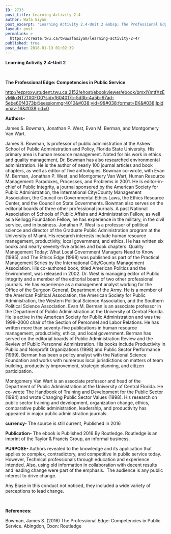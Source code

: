 ```yaml
---
ID: 2733
post_title: Learning Activity 2.4
author: Wafa Siyam
post_excerpt: 'Learning Activity 2.4-Unit 2 &nbsp; The Professional Edge: Competencies in Public Service http://ezproxy.student.twu.ca:2152/ehost/ebookviewer/ebook/bmxlYmtfXzEyMjkxNTZfX0FO0?sid=f604017c-5d3b-4a5b-97ad-5ebe60f4373b@sessionmgr4010&amp;vid=9&amp;format=EK&amp;lpid=nav-16&amp;rid=0 Authors- James S. Bowman, Jonathan P. West, Evan M. Berman, and Montgomery Van Wart. James S. Bowman, Is professor of public administration at the Askew School of Public Administration and Policy, Florida State University. His primary area is human resource management. Noted &hellip; <p><a href="https://create.twu.ca/twuwafasiyam/learning-activity-2-4/">Continue reading<span> "Learning Activity 2.4"</span></a></p>'
layout: post
permalink: >
  https://create.twu.ca/twuwafasiyam/learning-activity-2-4/
published: true
post_date: 2018-01-13 01:02:39
---
```

<strong>Learning Activity 2.4-Unit 2</strong>

&nbsp;

<strong>The Professional Edge: Competencies in Public Service</strong>

http://ezproxy.student.twu.ca:2152/ehost/ebookviewer/ebook/bmxlYmtfXzEyMjkxNTZfX0FO0?sid=f604017c-5d3b-4a5b-97ad-5ebe60f4373b@sessionmgr4010&#038;vid=9&#038;format=EK&#038;lpid=nav-16&#038;rid=0

<strong>Authors-</strong>

James S. Bowman, Jonathan P. West, Evan M. Berman, and Montgomery Van Wart.

James S. Bowman, Is professor of public administration at the Askew School of Public Administration and Policy, Florida State University. His primary area is human resource management. Noted for his work in ethics and quality management, Dr. Bowman has also researched environmental administration. He is the author of nearly 100 journal articles and book chapters, as well as editor of five anthologies. Bowman co-wrote, with Evan M. Berman, Jonathan P. West, and Montgomery Van Wart, Human Resource Management: Paradoxes, Processes, and Problems in 2001. He is editor-in-chief of Public Integrity, a journal sponsored by the American Society for Public Administration, the International City/County Management Association, the Council on Governmental Ethics Laws, the Ethics Resource Center, and the Council on State Governments. Bowman also serves on the editorial boards of three other professional journals. A past National Association of Schools of Public Affairs and Administration Fellow, as well as a Kellogg Foundation Fellow, he has experience in the military, in the civil service, and in business. Jonathan P. West is a professor of political science and director of the Graduate Public Administration program at the University of Miami. His research interests include human resource management, productivity, local government, and ethics. He has written six books and nearly seventy-five articles and book chapters. Quality Management Today: What Local Government Managers Need to Know (1995), and The Ethics Edge (1998) was published as part of the Practical Management Series by the International City/County Management Association. His co-authored book, titled American Politics and the Environment, was released in 2002. Dr. West is managing editor of Public Integrity and a member of the editorial board of two other professional journals. He has experience as a management analyst working for the Office of the Surgeon General, Department of the Army. He is a member of the American Political Association, the American Society for Public Administration, the Western Political Science Association, and the Southern Political Science Association. Evan M. Berman is an associate professor in the Department of Public Administration at the University of Central Florida. He is active in the American Society for Public Administration and was the 1998–2000 chair of the Section of Personnel and Labor Relations. He has written more than seventy-five publications in human resource management, productivity, ethics, and local government. Berman has served on the editorial boards of Public Administration Review and the Review of Public Personnel Administration. His books include Productivity in Public and Nonprofit Organizations (1998) and Public Sector Performance (1999). Berman has been a policy analyst with the National Science Foundation and works with numerous local jurisdictions on matters of team building, productivity improvement, strategic planning, and citizen participation.

Montgomery Van Wart is an associate professor and head of the Department of Public Administration at the University of Central Florida. He co-wrote The Handbook of Training and Development for the Public Sector (1994) and wrote Changing Public Sector Values (1998). His research on public sector training and development, organization change, ethics, comparative public administration, leadership, and productivity has appeared in major public administration journals.

<strong>currency- </strong>The source is still current, Published in 2016

<strong>Publication- </strong>The ebook is Published 2016 By Routledge. Routledge is an imprint of the Taylor &amp; Francis Group, an informal business.

<strong>PURPOSE- </strong>Authors revealed to the knowledge and its application that applies to complex, contradictory, and competitive in public service today.  However, Technical professionals through education and experience intended. Also, using old information in collaboration with decent results and leading change were part of the emphasis.  The audience is any public interest to drive change.

Any Biase in this conduct not noticed, they included a wide variety of perceptions to lead change.

&nbsp;

<strong>References:</strong>

Bowman, James S. (2016) The Professional Edge: Competencies in Public Service. Abingdon, Oxon: Routledge

&nbsp;

&nbsp;